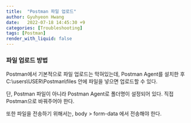 ```yaml
---
title:  "Postman 파일 업로드"
author: Gyuhyeon Hwang
date:   2022-07-18 14:45:30 +9
categories: [Troubleshooting]
tags: [Postman]
render_with_liquid: false
---
```

### 파일 업로드 방법


Postman에서 기본적으로 파일 업로드는 막혀있는데, Postman Agent를 설치한 후 C:\\users\\USER\\Postman\\files 안에 파일을 넣으면 업로드할 수 있다.

단, Postman 파일이 아니라 Postman Agent로 폴더명이 설정되어 있다. 직접 Postman으로 바꿔주어야 한다.

또한 파일을 전송하기 위해서는, body > form-data 에서 전송해야 한다. 